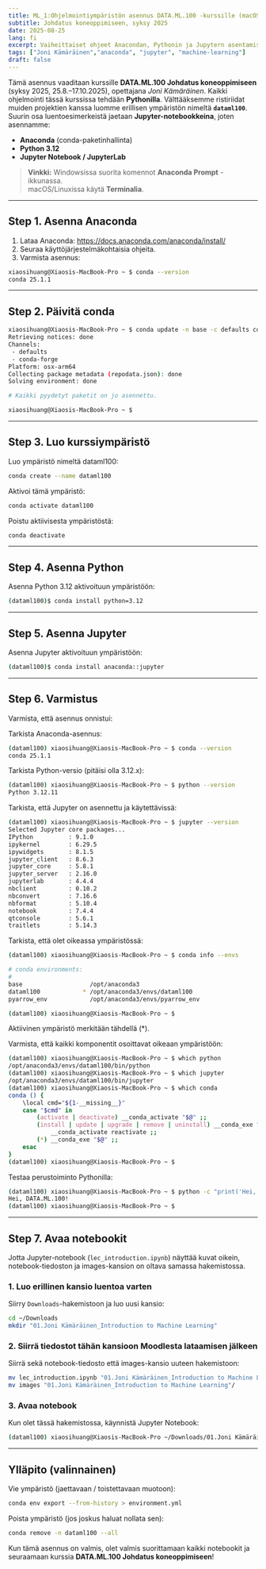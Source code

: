 ```yaml
---
title: ML_1:Ohjelmointiympäristön asennus DATA.ML.100 -kurssille (macOS)
subtitle: Johdatus koneoppimiseen, syksy 2025
date: 2025-08-25
lang: fi
excerpt: Vaiheittaiset ohjeet Anacondan, Pythonin ja Jupytern asentamiseen DATA.ML.100 -kurssille (Joni Kämäräinen).
tags: ["Joni Kämäräinen","anaconda", "jupyter", "machine-learning"]
draft: false
---
```


Tämä asennus vaaditaan kurssille **DATA.ML.100 Johdatus koneoppimiseen** (syksy 2025, 25.8.–17.10.2025), opettajana *Joni Kämäräinen*. Kaikki ohjelmointi tässä kurssissa tehdään **Pythonilla**. Välttääksemme ristiriidat muiden projektien kanssa luomme erillisen ympäristön nimeltä **`dataml100`**. Suurin osa luentoesimerkeistä jaetaan **Jupyter-notebookkeina**, joten asennamme:

- **Anaconda** (conda-paketinhallinta)  
- **Python 3.12**  
- **Jupyter Notebook / JupyterLab**

> **Vinkki:** Windowsissa suorita komennot **Anaconda Prompt** -ikkunassa.  
> macOS/Linuxissa käytä **Terminalia**.

---


## Step 1. Asenna Anaconda

1. Lataa Anaconda: <https://docs.anaconda.com/anaconda/install/>
2. Seuraa käyttöjärjestelmäkohtaisia ohjeita.
3. Varmista asennus:

```bash
xiaosihuang@Xiaosis-MacBook-Pro ~ $ conda --version
conda 25.1.1
```

---

## Step 2. Päivitä conda

```bash
xiaosihuang@Xiaosis-MacBook-Pro ~ $ conda update -n base -c defaults conda
Retrieving notices: done
Channels:
 - defaults
 - conda-forge
Platform: osx-arm64
Collecting package metadata (repodata.json): done
Solving environment: done

# Kaikki pyydetyt paketit on jo asennettu.

xiaosihuang@Xiaosis-MacBook-Pro ~ $ 
```

---

## Step 3. Luo kurssiympäristö

Luo ympäristö nimeltä dataml100:

```bash
conda create --name dataml100
```

Aktivoi tämä ympäristö:

```bash
conda activate dataml100
```

Poistu aktiivisesta ympäristöstä:
```bash
conda deactivate
```
---

## Step 4. Asenna Python

Asenna Python 3.12 aktivoituun ympäristöön:
```bash
(dataml100)$ conda install python=3.12
```

---

## Step 5. Asenna Jupyter

Asenna Jupyter aktivoituun ympäristöön:

```bash
(dataml100)$ conda install anaconda::jupyter
```
---


## Step 6. Varmistus

Varmista, että asennus onnistui:

Tarkista Anaconda-asennus:
```bash
(dataml100) xiaosihuang@Xiaosis-MacBook-Pro ~ $ conda --version
conda 25.1.1

```

Tarkista Python-versio (pitäisi olla 3.12.x):
```bash
(dataml100) xiaosihuang@Xiaosis-MacBook-Pro ~ $ python --version
Python 3.12.11
```

Tarkista, että Jupyter on asennettu ja käytettävissä:
```bash
(dataml100) xiaosihuang@Xiaosis-MacBook-Pro ~ $ jupyter --version
Selected Jupyter core packages...
IPython          : 9.1.0
ipykernel        : 6.29.5
ipywidgets       : 8.1.5
jupyter_client   : 8.6.3
jupyter_core     : 5.8.1
jupyter_server   : 2.16.0
jupyterlab       : 4.4.4
nbclient         : 0.10.2
nbconvert        : 7.16.6
nbformat         : 5.10.4
notebook         : 7.4.4
qtconsole        : 5.6.1
traitlets        : 5.14.3
```

Tarkista, että olet oikeassa ympäristössä:
```bash
(dataml100) xiaosihuang@Xiaosis-MacBook-Pro ~ $ conda info --envs

# conda environments:
#
base                   /opt/anaconda3
dataml100            * /opt/anaconda3/envs/dataml100 
pyarrow_env            /opt/anaconda3/envs/pyarrow_env

(dataml100) xiaosihuang@Xiaosis-MacBook-Pro ~ $ 
```
Aktiivinen ympäristö merkitään tähdellä (*).


Varmista, että kaikki komponentit osoittavat oikeaan ympäristöön:
```bash
(dataml100) xiaosihuang@Xiaosis-MacBook-Pro ~ $ which python
/opt/anaconda3/envs/dataml100/bin/python
(dataml100) xiaosihuang@Xiaosis-MacBook-Pro ~ $ which jupyter
/opt/anaconda3/envs/dataml100/bin/jupyter
(dataml100) xiaosihuang@Xiaosis-MacBook-Pro ~ $ which conda
conda () {
	\local cmd="${1-__missing__}"
	case "$cmd" in
		(activate | deactivate) __conda_activate "$@" ;;
		(install | update | upgrade | remove | uninstall) __conda_exe "$@" || \return
			__conda_activate reactivate ;;
		(*) __conda_exe "$@" ;;
	esac
}
(dataml100) xiaosihuang@Xiaosis-MacBook-Pro ~ $ 
```

Testaa perustoiminto Pythonilla:
```bash
(dataml100) xiaosihuang@Xiaosis-MacBook-Pro ~ $ python -c "print('Hei, DATA.ML.100!')"
Hei, DATA.ML.100!
(dataml100) xiaosihuang@Xiaosis-MacBook-Pro ~ $ 
```


---

## Step 7. Avaa notebookit

Jotta Jupyter-notebook (`lec_introduction.ipynb`) näyttää kuvat oikein, notebook-tiedoston ja images-kansion on oltava samassa hakemistossa.

### 1. Luo erillinen kansio luentoa varten
Siirry `Downloads`-hakemistoon ja luo uusi kansio:

```bash
cd ~/Downloads
mkdir "01.Joni Kämäräinen_Introduction to Machine Learning"
```

### 2. Siirrä tiedostot tähän kansioon Moodlesta lataamisen jälkeen
Siirrä sekä notebook-tiedosto että images-kansio uuteen hakemistoon:
```bash
mv lec_introduction.ipynb "01.Joni Kämäräinen_Introduction to Machine Learning"/
mv images "01.Joni Kämäräinen_Introduction to Machine Learning"/
```

### 3. Avaa notebook
Kun olet tässä hakemistossa, käynnistä Jupyter Notebook:
```bash
(dataml100) xiaosihuang@Xiaosis-MacBook-Pro ~/Downloads/01.Joni Kämäräinen_Introduction to Machine Learning  $ jupyter notebook lec_introduction.ipynb
```

---

## Ylläpito (valinnainen)

Vie ympäristö (jaettavaan / toistettavaan muotoon):

```bash
conda env export --from-history > environment.yml
```

Poista ympäristö (jos joskus haluat nollata sen):

```bash
conda remove -n dataml100 --all
```

Kun tämä asennus on valmis, olet valmis suorittamaan kaikki notebookit ja seuraamaan kurssia **DATA.ML.100 Johdatus koneoppimiseen**!
